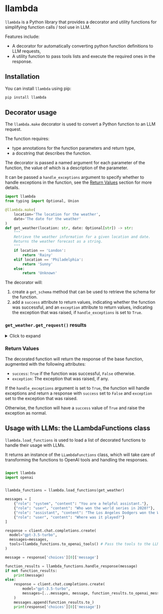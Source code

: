 # llambda

`llambda` is a Python library that provides a decorator and utility functions for simplifying function calls / tool use in LLM.

Features include:

- A decorator for automatically converting python function definitions to LLM requests,
- A utility function to pass tools lists and execute the required ones in the response.

## Installation

You can install `llambda` using pip:

```bash
pip install llambda
```

## Decorator usage

The `llambda.make` decorator is used to convert a Python function to an LLM request.

The function requires:

- type annotations for the function parameters and return type,
- a docstring that describes the function.

The decorator is passed a named argument for each parameter of the function, the value of which is a description of the parameter.

It can be passed a `handle_exceptions` argument to specify whether to handle exceptions in the function, see the [Return Values](#return-values) section for more details.

```python
import llambda
from typing import Optional, Union

@llambda.make(
    location='The location for the weather',
    date='The date for the weather'
)
def get_weather(location: str, date: Optional[str]) -> str:
    """
    Retrieve the weather information for a given location and date.
    Returns the weather forecast as a string.
    """
    if location == 'London':
        return 'Rainy'
    elif location == 'Philadelphia':
        return 'Sunny'
    else:
        return 'Unknown'
```

The decorator will:

1. create a `get_schema` method that can be used to retrieve the schema for the function.
2. add a `success` attribute to return values, indicating whether the function was successful,
   and an `exception` attribute to return values, indicating the exception that was raised, if `handle_exceptions` is set to `True`.

### `get_weather.get_request()` results

<details>
<summary> Click to expand</summary>

```json
{
"name": "get_weather",
"description": "Retrieve the weather information for a given location and date.\nReturns the weather forecast as a string.",
"parameters": {
        "type": "object",
        "properties": {
        "location": {
            "type": "str",
            "description": "The location for the weather"
        },
        "date": {
            "type": "str",
            "description": "The date for the weather"
        }
        },
        "required": ["location"]
    }
}
```

</details>

### Return Values

The decorated function  will return the response of the base function, augmented with the following attributes:

- `success`: `True` if the function was successful, `False` otherwise.
- `exception`: The exception that was raised, if any.

If the `handle_exceptions` argument is set to `True`, the function will handle exceptions and return a response with `success` set to `False` and `exception` set to the exception that was raised.

Otherwise, the function will have a `success` value of `True` and raise the exception as normal.

## Usage with LLMs: the LLambdaFunctions class

`llambda.load_functions` is used to load a list of decorated functions to handle their usage with LLMs.

It returns an instance of the `LLambdaFunctions` class, which will take care of transforming the functions to OpenAI tools and handling the responses.

```python

import llambda
import openai


llambda_functions = llambda.load_functions(get_weather)

messages = [
    {"role": "system", "content": "You are a helpful assistant."},
    {"role": "user", "content": "Who won the world series in 2020?"},
    {"role": "assistant", "content": "The Los Angeles Dodgers won the World Series in 2020."},
    {"role": "user", "content": "Where was it played?"}
]

response = client.chat.completions.create(
  model="gpt-3.5-turbo",
  messages=messages,
  tools=llambda_functions.to_openai_tools() # Pass the tools to the LLM
)

message = response['choices'][0]['message']

function_results = llambda_functions.handle_response(message)
if not function_results:
    print(message)
else:
    response = client.chat.completions.create(
        model="gpt-3.5-turbo",
        messages=[...messages, message, function_results.to_openai_message()]
    )
    messages.append(function_results.to_)
    print(response['choices'][0]['message'])
```
